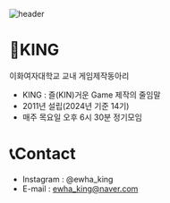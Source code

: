 ![header](https://capsule-render.vercel.app/api?type=slice&color=00462A&fontColor=FFFFFF&height=150&text=🖐Hello\,KING\!&fontSize=50&&fontAlign=75&rotate=10&fontAlignY=25&animation=blinking)

# 👑KING

이화여자대학교 교내 게임제작동아리

* KING : 즐(KIN)거운 Game 제작의 줄임말
* 2011년 설립(2024년 기준 14기)
* 매주 목요일 오후 6시 30분 정기모임

# 📞Contact
* Instagram : @ewha_king
* E-mail : ewha_king@naver.com
